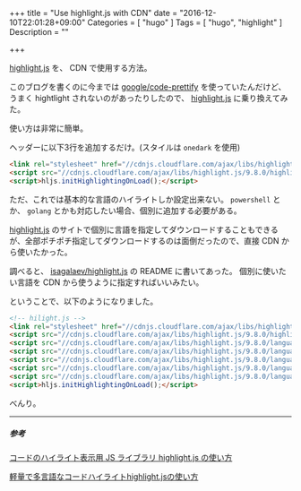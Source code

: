 +++
title = "Use highlight.js with CDN"
date = "2016-12-10T22:01:28+09:00"
Categories = [
	"hugo"
]
Tags = [
	"hugo",
	"highlight"
]
Description = ""

+++

[highlight.js](https://highlightjs.org/) を、 CDN で使用する方法。

このブログを書くのに今までは [google/code-prettify](https://github.com/google/code-prettify) を使っていたんだけど、うまく hightlight されないのがあったりしたので、 [highlight.js](https://highlightjs.org/) に乗り換えてみた。

使い方は非常に簡単。

ヘッダーに以下3行を追加するだけ。(スタイルは `onedark` を使用)

```html
<link rel="stylesheet" href="//cdnjs.cloudflare.com/ajax/libs/highlight.js/9.8.0/styles/atom-one-dark.min.css">
<script src="//cdnjs.cloudflare.com/ajax/libs/highlight.js/9.8.0/highlight.min.js"></script>
<script>hljs.initHighlightingOnLoad();</script>
```

ただ、これでは基本的な言語のハイライトしか設定出来ない。
`powershell` とか、 `golang` とかも対応したい場合、個別に追加する必要がある。

[highlight.js](https://highlightjs.org/) のサイトで個別に言語を指定してダウンロードすることもできるが、全部ポチポチ指定してダウンロードするのは面倒だったので、直接 CDN から使いたかった。

調べると、 [isagalaev/highlight.js](https://github.com/isagalaev/highlight.js) の README に書いてあった。
個別に使いたい言語を CDN から使うように指定すればいいみたい。

ということで、以下のようになりました。

```html
<!-- hilight.js -->
<link rel="stylesheet" href="//cdnjs.cloudflare.com/ajax/libs/highlight.js/9.8.0/styles/atom-one-dark.min.css">
<script src="//cdnjs.cloudflare.com/ajax/libs/highlight.js/9.8.0/highlight.min.js"></script>
<script src="//cdnjs.cloudflare.com/ajax/libs/highlight.js/9.8.0/languages/vim.min.js"></script>
<script src="//cdnjs.cloudflare.com/ajax/libs/highlight.js/9.8.0/languages/dos.min.js"></script>
<script src="//cdnjs.cloudflare.com/ajax/libs/highlight.js/9.8.0/languages/go.min.js"></script>
<script src="//cdnjs.cloudflare.com/ajax/libs/highlight.js/9.8.0/languages/powershell.min.js"></script>
<script src="//cdnjs.cloudflare.com/ajax/libs/highlight.js/9.8.0/languages/haskell.min.js"></script>
<script>hljs.initHighlightingOnLoad();</script>
```

べんり。

- - -

##### 参考

[コードのハイライト表示用 JS ライブラリ highlight.js の使い方](http://qiita.com/tadnakam/items/99088d78512a20e75ff3)

[軽量で多言語なコードハイライトhighlight.jsの使い方](http://glatchdesign.com/blog/web/javascript/296)


